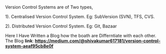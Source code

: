 Version Control Systems are of Two types,

1). Centralised Version Control System.
Eg: SubVersion (SVN), TFS, CVS.

2). Distributed Version Control System.
Eg: Git, Bazaar

Here I Have Written a Blog how the boath are Differntiate with each other.
The Blog **link**: **https://medium.com/@shivakumar617181/version-control-system-aeaf95cb8e0f**

